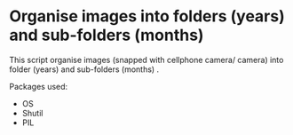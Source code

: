 # Organise images into folders (years) and sub-folders (months) 

This script organise images (snapped with cellphone camera/ camera) into folder (years) and sub-folders (months) .

Packages used:

- OS
- Shutil
- PIL